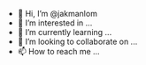 - 👋 Hi, I’m @jakmanlom
- 👀 I’m interested in ...
- 🌱 I’m currently learning ...
- 💞️ I’m looking to collaborate on ...
- 📫 How to reach me ...

<!---
jakmanlom/jakmanlom is a ✨ special ✨ repository because its `README.md` (this file) appears on your GitHub profile.
You can click the Preview link to take a look at your changes.
--->
